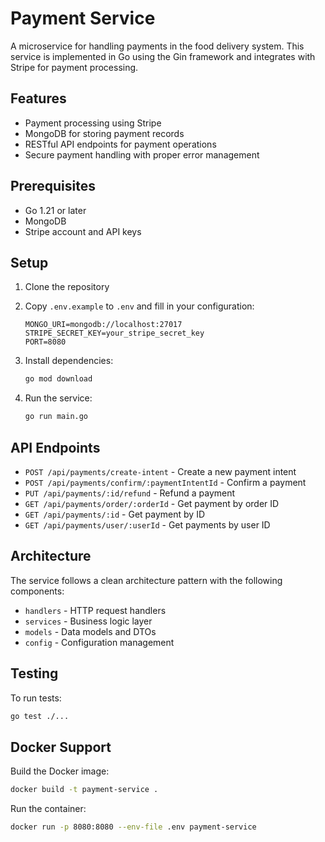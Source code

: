 # Payment Service

A microservice for handling payments in the food delivery system. This service is implemented in Go using the Gin framework and integrates with Stripe for payment processing.

## Features

- Payment processing using Stripe
- MongoDB for storing payment records
- RESTful API endpoints for payment operations
- Secure payment handling with proper error management

## Prerequisites

- Go 1.21 or later
- MongoDB
- Stripe account and API keys

## Setup

1. Clone the repository
2. Copy `.env.example` to `.env` and fill in your configuration:
   ```
   MONGO_URI=mongodb://localhost:27017
   STRIPE_SECRET_KEY=your_stripe_secret_key
   PORT=8080
   ```

3. Install dependencies:
   ```bash
   go mod download
   ```

4. Run the service:
   ```bash
   go run main.go
   ```

## API Endpoints

- `POST /api/payments/create-intent` - Create a new payment intent
- `POST /api/payments/confirm/:paymentIntentId` - Confirm a payment
- `PUT /api/payments/:id/refund` - Refund a payment
- `GET /api/payments/order/:orderId` - Get payment by order ID
- `GET /api/payments/:id` - Get payment by ID
- `GET /api/payments/user/:userId` - Get payments by user ID

## Architecture

The service follows a clean architecture pattern with the following components:

- `handlers` - HTTP request handlers
- `services` - Business logic layer
- `models` - Data models and DTOs
- `config` - Configuration management

## Testing

To run tests:
```bash
go test ./...
```

## Docker Support

Build the Docker image:
```bash
docker build -t payment-service .
```

Run the container:
```bash
docker run -p 8080:8080 --env-file .env payment-service
```
